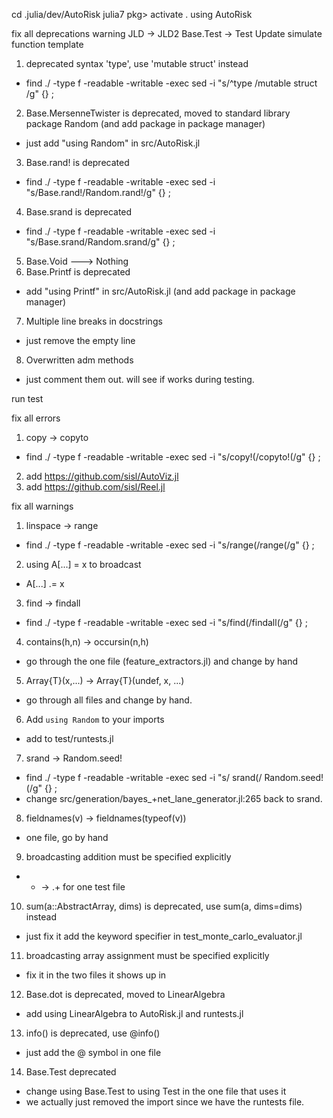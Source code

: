 cd .julia/dev/AutoRisk
julia7
pkg> activate .
using AutoRisk

fix all deprecations warning
JLD -> JLD2
Base.Test -> Test
Update simulate function template

1. deprecated syntax 'type', use 'mutable struct' instead
  - find ./ -type f -readable -writable -exec sed -i "s/^type /mutable struct /g" {} \;
2. Base.MersenneTwister is deprecated, moved to standard library package Random (and add package in package manager)
  - just add "using Random" in src/AutoRisk.jl
3. Base.rand! is deprecated
  - find ./ -type f -readable -writable -exec sed -i "s/Base.rand\!/Random.rand\!/g" {} \;
4. Base.srand is deprecated
  - find ./ -type f -readable -writable -exec sed -i "s/Base.srand/Random.srand/g" {} \;
5. Base.Void ---> Nothing
6. Base.Printf is deprecated
  - add "using Printf" in src/AutoRisk.jl (and add package in package manager)
7. Multiple line breaks in docstrings
  - just remove the empty line
8. Overwritten adm methods
  - just comment them out. will see if works during testing.

run test

fix all errors
1. copy -> copyto
  - find ./ -type f -readable -writable -exec sed -i "s/copy\!(/copyto\!(/g" {} \;
2. add https://github.com/sisl/AutoViz.jl
3. add https://github.com/sisl/Reel.jl

fix all warnings
1. linspace -> range
  - find ./ -type f -readable -writable -exec sed -i "s/range(/range(/g" {} \;
2. using A[...] = x to broadcast
  - A[...] .= x
3. find -> findall
  - find ./ -type f -readable -writable -exec sed -i "s/find(/findall(/g" {} \;
4. contains(h,n) -> occursin(n,h)
  - go through the one file (feature_extractors.jl) and change by hand
5. Array{T}(x,...) -> Array{T}(undef, x, ...)
  - go through all files and change by hand.
6. Add `using Random` to your imports
  - add to test/runtests.jl
7. srand -> Random.seed!
  - find ./ -type f -readable -writable -exec sed -i "s/ srand(/ Random.seed\!(/g" {} \;
  - change src/generation/bayes_+net_lane_generator.jl:265 back to srand.
8. fieldnames(v) -> fieldnames(typeof(v))
  - one file, go by hand
9. broadcasting addition must be specified explicitly
  - + -> .+ for one test file
10. sum(a::AbstractArray, dims) is deprecated, use sum(a, dims=dims) instead
  - just fix it add the keyword specifier in test_monte_carlo_evaluator.jl
11. broadcasting array assignment must be specified explicitly
  - fix it in the two files it shows up in
12. Base.dot is deprecated, moved to LinearAlgebra
  - add using LinearAlgebra to AutoRisk.jl and runtests.jl
13. info() is deprecated, use @info()
  - just add the @ symbol in one file
14. Base.Test deprecated
  - change using Base.Test to using Test in the one file that uses it
  - we actually just removed the import since we have the runtests file.
